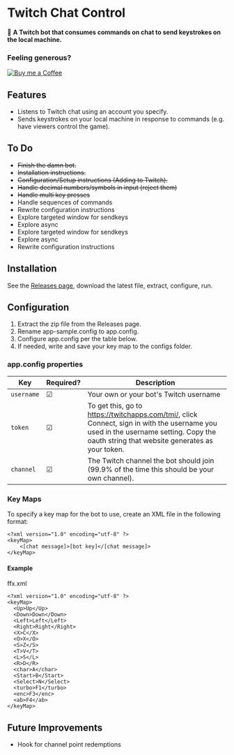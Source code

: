 ﻿# Twitch Chat Control
🤖 **A Twitch bot that consumes commands on chat to send keystrokes on the local machine.**

### Feeling generous?
[![Buy me a Coffee](https://www.buymeacoffee.com/assets/img/custom_images/orange_img.png)](https://www.buymeacoffee.com/brofar)

## Features
* Listens to Twitch chat using an account you specify.
* Sends keystrokes on your local machine in response to commands (e.g. have viewers control the game).

## To Do
* ~~Finish the damn bot.~~
* ~~Installation instructions.~~
* ~~Configuration/Setup instructions (Adding to Twitch).~~
* ~~Handle decimal numbers/symbols in input (reject them)~~
* ~~Handle multi key presses~~
* Handle sequences of commands
* Rewrite configuration instructions
* Explore targeted window for sendkeys
* Explore async
* Explore targeted window for sendkeys
* Explore async
* Rewrite configuration instructions

## Installation
See the [Releases page](https://github.com/brofar/TwitchChatControl/releases), download the latest file, extract, configure, run.

## Configuration
1. Extract the zip file from the Releases page.
1. Rename app-sample.config to app.config.
1. Configure app.config per the table below.
1. If needed, write and save your key map to the configs folder.

### app.config properties
|Key|Required?|Description|
|---|---------|-----------|
|`username`|☑|Your own or your bot's Twitch username|
|`token`|☑|To get this, go to https://twitchapps.com/tmi/, click Connect, sign in with the username you used in the username setting. Copy the oauth string that website generates as your token.|
|`channel`|☑|The Twitch channel the bot should join (99.9% of the time this should be your own channel).|

### Key Maps
To specify a key map for the bot to use, create an XML file in the following format:
```
<?xml version="1.0" encoding="utf-8" ?>
<keyMap>
    <[chat message]>[bot key]</[chat message]>
</keyMap>
```

#### Example
ffx.xml
```
<?xml version="1.0" encoding="utf-8" ?>
<keyMap>
  <Up>Up</Up>
  <Down>Down</Down>
  <Left>Left</Left>
  <Right>Right</Right>
  <X>C</X>
  <O>X</O>
  <S>Z</S>
  <T>V</T>
  <L>S</L>
  <R>D</R>
  <char>A</char>
  <Start>B</Start>
  <Select>N</Select>
  <turbo>F1</turbo>
  <enc>F3</enc>
  <ab>F4</ab>
</keyMap>
```

## Future Improvements
* Hook for channel point redemptions
